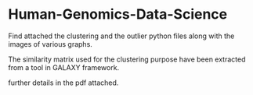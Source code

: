 # Human-Genomics-Data-Science

Find attached the clustering and the outlier python files along with the images of various graphs.

The similarity matrix used for the clustering purpose have been extracted from a tool in GALAXY framework.

further details in the pdf attached.
